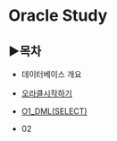 # Oracle Study

## ▶목차

+ 데이터베이스 개요

+ [오라클시작하기](https://github.com/senspond20/Oracle/tree/master/1_오라클시작하기)

+ [O1_DML(SELECT)](https://github.com/senspond20/Oracle/tree/master/O1_DML(SELECT))

+ 02
